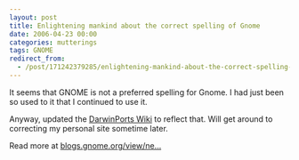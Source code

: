 ```yaml
---
layout: post
title: Enlightening mankind about the correct spelling of Gnome
date: 2006-04-23 00:00
categories: mutterings
tags: GNOME
redirect_from:
  - /post/171242379285/enlightening-mankind-about-the-correct-spelling-of
---
```

It seems that GNOME is not a preferred spelling for Gnome. I had just been so used to it that I continued to use it.

Anyway, updated the [DarwinPorts Wiki](http://wiki.opendarwin.org/index.php/DarwinPorts) to reflect that. Will get around to correcting my personal site sometime later.

Read more at [blogs.gnome.org/view/ne&hellip;](http://blogs.gnome.org/view/newren/2006/04/22/1)
